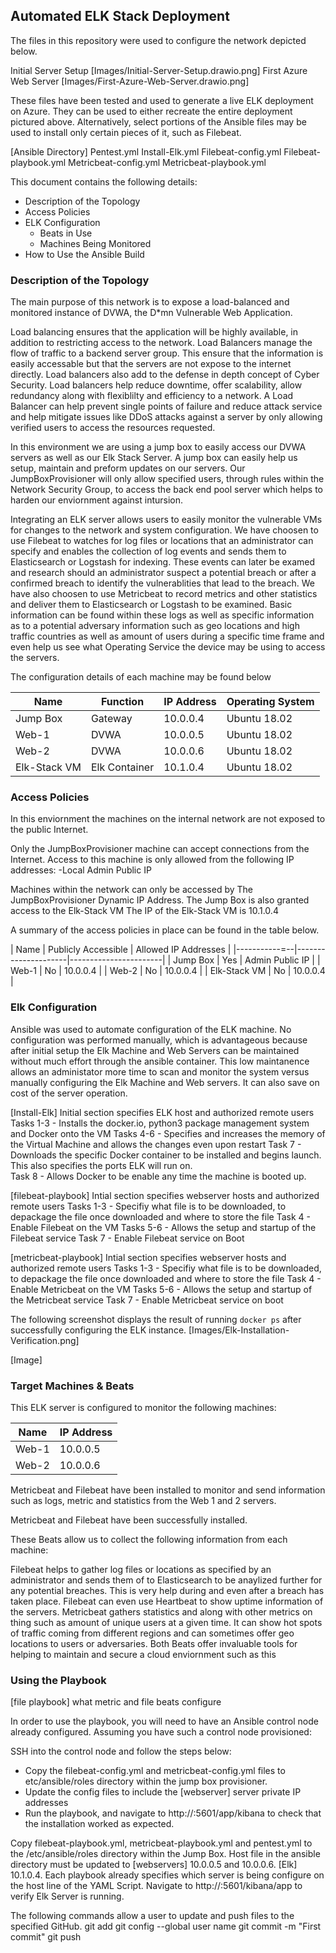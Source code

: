 ## Automated ELK Stack Deployment

The files in this repository were used to configure the network depicted below.

Initial Server Setup [Images/Initial-Server-Setup.drawio.png]
First Azure Web Server [Images/First-Azure-Web-Server.drawio.png]

These files have been tested and used to generate a live ELK deployment on Azure. They can be used to either recreate the entire deployment pictured above. Alternatively, select portions of the Ansible files may be used to install only certain pieces of it, such as Filebeat.

[Ansible Directory]
Pentest.yml
Install-Elk.yml
Filebeat-config.yml
Filebeat-playbook.yml
Metricbeat-config.yml
Metricbeat-playbook.yml

This document contains the following details:
- Description of the Topology
- Access Policies
- ELK Configuration
  - Beats in Use
  - Machines Being Monitored
- How to Use the Ansible Build


### Description of the Topology

The main purpose of this network is to expose a load-balanced and monitored instance of DVWA, the D*mn Vulnerable Web Application.

Load balancing ensures that the application will be highly available, in addition to restricting access to the network. Load Balancers manage the flow of traffic to a backend server group. This ensure that the information is 
easily accessable but that the servers are not expose to the internet directly. Load balancers also add to the defense in depth concept of Cyber Security. Load balancers help reduce downtime, offer scalability, allow redundancy along
with flexiblilty and efficiency to a network. A Load Balancer can help prevent single points of failure and reduce attack service and help mitigate issues like DDoS attacks against a server by only allowing verified users to access the
resources requested.

In this environment we are using a jump box to easily access our DVWA servers as well as our Elk Stack Server. A jump box can easily help us setup, maintain and preform updates on our servers. Our JumpBoxProvisioner will only allow
specified users, through rules within the Network Security Group, to access the back end pool server which helps to harden our enviornment against intursion. 

Integrating an ELK server allows users to easily monitor the vulnerable VMs for changes to the network and system configuration.
We have choosen to use Filebeat to watches for log files or locations that an administrator can specify and enables the collection of log events and sends them to Elasticsearch or Logstash for indexing. These events can later be examed
and research should an administrator suspect a potential breach or after a confirmed breach to identify the vulnerablities that lead to the breach.
We have also choosen to use Metricbeat to record metrics and other statistics and deliver them to Elasticsearch or Logstash to be examined. Basic information can be found within these logs as well as specific information as to a 
potential adversary information such as geo locations and high traffic countries as well as amount of users during a specific time frame and even help us see what Operating Service the device may be using to access the servers. 

The configuration details of each machine may be found below

| Name         | Function      | IP Address | Operating System |
|--------------|---------------|------------|------------------|
| Jump Box     | Gateway       | 10.0.0.4   | Ubuntu 18.02     |
| Web-1        | DVWA          | 10.0.0.5   | Ubuntu 18.02     |
| Web-2        | DVWA          | 10.0.0.6   | Ubuntu 18.02     |
| Elk-Stack VM | Elk Container | 10.1.0.4   | Ubuntu 18.02     |

### Access Policies

In this enviornment the machines on the internal network are not exposed to the public Internet. 

Only the JumpBoxProvisioner machine can accept connections from the Internet. Access to this machine is only allowed from the following IP addresses:
-Local Admin Public IP

Machines within the network can only be accessed by The JumpBoxProvisioner Dynamic IP Address.
The Jump Box is also granted access to the Elk-Stack VM 
The IP of the Elk-Stack VM is 10.1.0.4

A summary of the access policies in place can be found in the table below.

| Name         | Publicly Accessible | Allowed IP Addresses  |
|-----------=--|---------------------|-----------------------|
| Jump Box     | Yes                 | Admin Public IP       |
| Web-1        | No                  | 10.0.0.4              |
| Web-2        | No                  | 10.0.0.4              |
| Elk-Stack VM | No                  | 10.0.0.4              |


### Elk Configuration

Ansible was used to automate configuration of the ELK machine. No configuration was performed manually, which is advantageous because after initial setup the Elk Machine and Web Servers can be maintained without much effort 
through the ansible container. This low maintanence allows an administator more time to scan and monitor the system versus manually configuring the Elk Machine and Web servers. It can also save on cost of the server operation.

[Install-Elk]
Initial section specifies ELK host and authorized remote users
Tasks 1-3 - Installs the docker.io, python3 package management system and Docker onto the VM
Tasks 4-6 - Specifies and increases the memory of the Virtual Machine and allows the changes even upon restart 
Task  7   - Downloads the specific Docker container to be installed and begins launch. This also specifies the ports ELK will run on.  
Task  8   - Allows Docker to be enable any time the machine is booted up. 

[filebeat-playbook]
Intial section specifies webserver hosts and authorized remote users
Tasks 1-3 - Specifiy what file is to be downloaded, to depackage the file once downloaded and where to store the file
Task  4    - Enable Filebeat on the VM
Tasks 5-6  - Allows the setup and startup of the Filebeat service
Task  7    - Enable Filebeat service on Boot

[metricbeat-playbook]
Intial section specifies webserver hosts and authorized remote users
Tasks 1-3 - Specifiy what file is to be downloaded, to depackage the file once downloaded and where to store the file
Task  4    - Enable Metricbeat on the VM
Tasks 5-6  - Allows the setup and startup of the Metricbeat service
Task  7    - Enable Metricbeat service on boot

The following screenshot displays the result of running `docker ps` after successfully configuring the ELK instance.
[Images/Elk-Installation-Verification.png]

[Image]

### Target Machines & Beats
This ELK server is configured to monitor the following machines:

|  Name  |  IP Address  |
|--------|--------------|  
|  Web-1 |  10.0.0.5    |
|  Web-2 |  10.0.0.6    |

Metricbeat and Filebeat have been installed to monitor and send information such as logs, metric and statistics from the Web 1 and 2 servers.

Metricbeat and Filebeat have been successfully installed.

These Beats allow us to collect the following information from each machine:

Filebeat helps to gather log files or locations as specified by an administrator and sends them of to Elasticsearch to be anaylized further for any potential breaches. This is very help during and even after a breach has
taken place. Filebeat can even use Heartbeat to show uptime information of the servers.
Metricbeat gathers statistics and along with other metrics on thing such as amount of unique users at a given time. It can show hot spots of traffic coming from different regions and can sometimes offer geo locations to 
users or adversaries. Both Beats offer invaluable tools for helping to maintain and secure a cloud enviornment such as this 

### Using the Playbook

[file playbook]
what metric and file beats configure

In order to use the playbook, you will need to have an Ansible control node already configured. Assuming you have such a control node provisioned: 

SSH into the control node and follow the steps below:
- Copy the filebeat-config.yml and metricbeat-config.yml files to etc/ansible/roles directory within the jump box provisioner.
- Update the config files to include the [webserver] server private IP addresses
- Run the playbook, and navigate to http://<public ip>:5601/app/kibana to check that the installation worked as expected.

Copy filebeat-playbook.yml, metricbeat-playbook.yml and pentest.yml to the /etc/ansible/roles directory within the Jump Box.
Host file in the ansible directory must be updated to [webservers] 10.0.0.5 and 10.0.0.6. [Elk] 10.1.0.4. Each playbook already specifies which server is being configure on the host line of the YAML Script.
Navigate to http://<public ip>:5601/kibana/app to verify Elk Server is running.

The following commands allow a user to update and push files to the specified GitHub. 
git add
git config --global user name
git commit -m "First commit"
git push 
